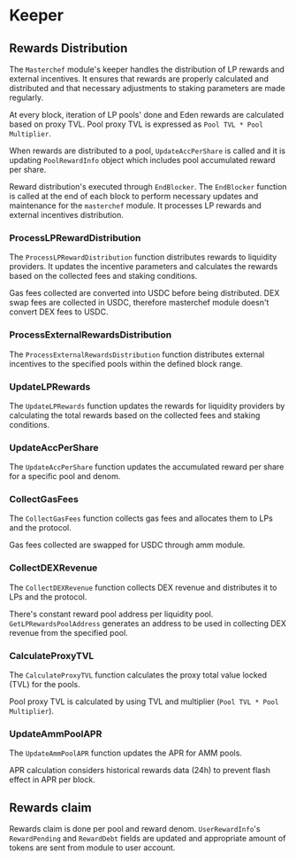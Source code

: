 <!--
order: 3
-->

# Keeper

## Rewards Distribution

The `Masterchef` module's keeper handles the distribution of LP rewards and external incentives. It ensures that rewards are properly calculated and distributed and that necessary adjustments to staking parameters are made regularly.

At every block, iteration of LP pools' done and Eden rewards are calculated based on proxy TVL. Pool proxy TVL is expressed as `Pool TVL * Pool Multiplier`.

When rewards are distributed to a pool, `UpdateAccPerShare` is called and it is updating `PoolRewardInfo` object which includes pool accumulated reward per share.

Reward distribution's executed through `EndBlocker`. The `EndBlocker` function is called at the end of each block to perform necessary updates and maintenance for the `masterchef` module. It processes LP rewards and external incentives distribution.

### ProcessLPRewardDistribution

The `ProcessLPRewardDistribution` function distributes rewards to liquidity providers. It updates the incentive parameters and calculates the rewards based on the collected fees and staking conditions.

Gas fees collected are converted into USDC before being distributed. DEX swap fees are collected in USDC, therefore masterchef module doesn't convert DEX fees to USDC.

### ProcessExternalRewardsDistribution

The `ProcessExternalRewardsDistribution` function distributes external incentives to the specified pools within the defined block range.

### UpdateLPRewards

The `UpdateLPRewards` function updates the rewards for liquidity providers by calculating the total rewards based on the collected fees and staking conditions.

### UpdateAccPerShare

The `UpdateAccPerShare` function updates the accumulated reward per share for a specific pool and denom.

### CollectGasFees

The `CollectGasFees` function collects gas fees and allocates them to LPs and the protocol.

Gas fees collected are swapped for USDC through amm module.

### CollectDEXRevenue

The `CollectDEXRevenue` function collects DEX revenue and distributes it to LPs and the protocol.

There's constant reward pool address per liquidity pool. `GetLPRewardsPoolAddress` generates an address to be used in collecting DEX revenue from the specified pool.

### CalculateProxyTVL

The `CalculateProxyTVL` function calculates the proxy total value locked (TVL) for the pools.

Pool proxy TVL is calculated by using TVL and multiplier (`Pool TVL * Pool Multiplier`).

### UpdateAmmPoolAPR

The `UpdateAmmPoolAPR` function updates the APR for AMM pools.

APR calculation considers historical rewards data (24h) to prevent flash effect in APR per block.

## Rewards claim

Rewards claim is done per pool and reward denom.
`UserRewardInfo`'s `RewardPending` and `RewardDebt` fields are updated and appropriate amount of tokens are sent from module to user account.
